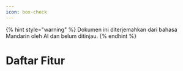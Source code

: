 ```yaml
---
icon: box-check
---
```


{% hint style="warning" %}
Dokumen ini diterjemahkan dari bahasa Mandarin oleh AI dan belum ditinjau.
{% endhint %}

# Daftar Fitur